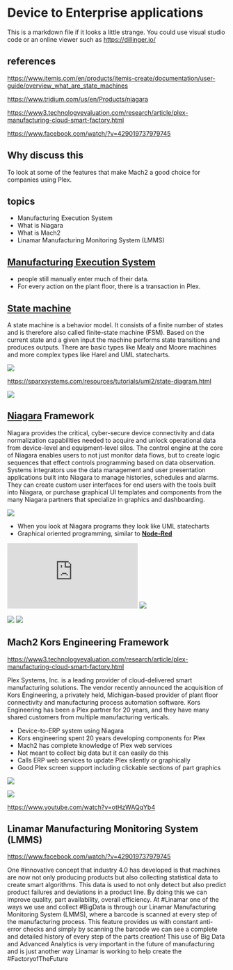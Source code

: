 # Device to Enterprise applications

This is a markdown file if it looks a little strange. You could use visual studio code or an online viewer such as <https://dillinger.io/>

## references

<https://www.itemis.com/en/products/itemis-create/documentation/user-guide/overview_what_are_state_machines>

<https://www.tridium.com/us/en/Products/niagara>

<https://www3.technologyevaluation.com/research/article/plex-manufacturing-cloud-smart-factory.html>

<https://www.facebook.com/watch/?v=429019737979745>

## Why discuss this

To look at some of the features that make Mach2 a good choice for companies using Plex.

## topics

- Manufacturing Execution System
- What is Niagara
- What is Mach2
- Linamar Manufacturing Monitoring System (LMMS)

## **[Manufacturing Execution System](https://www.plex.com/products/manufacturing-execution-system)**

- people still manually enter much of their data.
- For every action on the plant floor, there is a transaction in Plex.

## **[State machine](https://www.itemis.com/en/products/itemis-create/documentation/user-guide/overview_what_are_state_machines)**

A state machine is a behavior model. It consists of a finite number of states and is therefore also called finite-state machine (FSM). Based on the current state and a given input the machine performs state transitions and produces outputs. There are basic types like Mealy and Moore machines and more complex types like Harel and UML statecharts.

![](https://www.itemis.com/hubfs/solutions/itemis-create/documentation/images/overview_simple_moore.jpg)

<https://sparxsystems.com/resources/tutorials/uml2/state-diagram.html>

![](https://sparxsystems.com/images/screenshots/uml2_tutorial/sm01.GIF)

## **[Niagara](https://www.tridium.com/us/en/Products/niagara)** Framework

Niagara provides the critical, cyber-secure device connectivity and data normalization capabilities needed to acquire and unlock operational data from device-level and equipment-level silos. The control engine at the core of Niagara enables users to not just monitor data flows, but to create logic sequences that effect controls programming based on data observation. Systems integrators use the data management and user presentation applications built into Niagara to manage histories, schedules and alarms. They can create custom user interfaces for end users with the tools built into Niagara, or purchase graphical UI templates and components from the many Niagara partners that specialize in graphics and dashboarding.

![](https://honeywell.scene7.com/is/image/honeywell/Niagara_stack_picture1)

- When you look at Niagara programs they look like UML statecharts
- Graphical oriented programming, similar to **[Node-Red](https://en.wikipedia.org/wiki/Node-RED)**

![](https://hvac-talk.com/vbb/attachment.php?attachmentid=836267&d=1657552210)
![](https://www.niagara-solution-provider.store/fileadmin/bilder/products/niagara4/Niagara_4_dashboard.jpg)

![](https://www.niagara-solution-provider.store/fileadmin/bilder/products/niagara4/1-1-10_Development.jpg)
![](https://honeywell.scene7.com/is/image/honeywell/2022-05-12-WebWiresheet-2.0-Pictures?wid=1000&hei=636&dpr=off)

## Mach2 Kors Engineering Framework

<https://www3.technologyevaluation.com/research/article/plex-manufacturing-cloud-smart-factory.html>

Plex Systems, Inc. is a leading provider of cloud-delivered smart manufacturing solutions. The vendor recently announced the acquisition of Kors Engineering, a privately held, Michigan-based provider of plant floor connectivity and manufacturing process automation software. Kors Engineering has been a Plex partner for 20 years, and they have many shared customers from multiple manufacturing verticals.  

- Device-to-ERP system using Niagara
- Kors engineering spent 20 years developing components for Plex
- Mach2 has complete knowledge of Plex web services
- Not meant to collect big data but it can easily do this
- Calls ERP web services to update Plex silently or graphically
- Good Plex screen support including clickable sections of part graphics

![](https://cdn1.technologyevaluation.com/getattachment/a6f2315c-483b-58ef-ac94-541e6eb55098/Plex-Mach2-at-Thai-Summit-America-(1).png?source=tw2&ext=.png&width=834)

![](https://www.google.com/url?sa=i&url=https%3A%2F%2Fwww.youtube.com%2Fwatch%3Fv%3Due9rdMl_MoU&psig=AOvVaw39PUqrAFYR6oO0VkZPeS7J&ust=1703357944804000&source=images&cd=vfe&ved=0CBIQjRxqFwoTCKjZ0v3co4MDFQAAAAAdAAAAABAE)

<https://www.youtube.com/watch?v=otHzWAQqYb4>

## Linamar Manufacturing Monitoring System (LMMS)

<https://www.facebook.com/watch/?v=429019737979745>

One #innovative concept that industry 4.0 has developed is that machines are now not only producing products but also collecting statistical data to create smart algorithms. This data is used to not only detect but also predict product failures and deviations in a product line. By doing this we can improve quality, part availability, overall efficiency.
At #Linamar one of the ways we use and collect #BigData is through our Linamar Manufacturing Monitoring System (LMMS), where a barcode is scanned at every step of the manufacturing process. This feature provides us with constant anti-error checks and simply by scanning the barcode we can see a complete and detailed history of every step of the parts creation! This use of Big Data and Advanced Analytics is very important in the future of manufacturing and is just another way Linamar is working to help create the #FactoryofTheFuture
